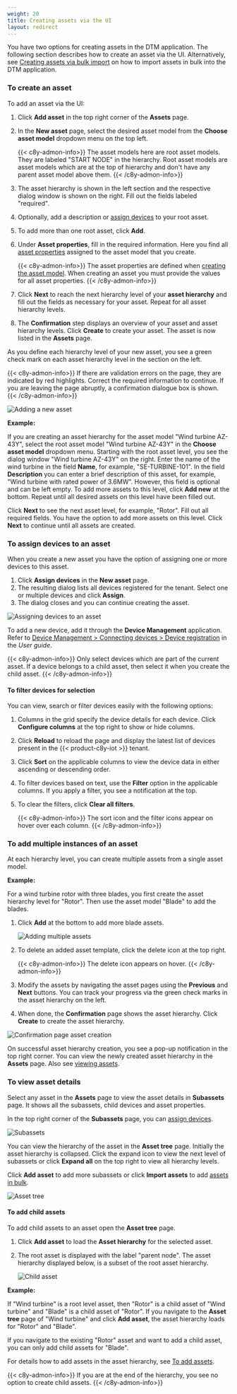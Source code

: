 ```yaml
---
weight: 20
title: Creating assets via the UI
layout: redirect
---
```


You have two options for creating assets in the DTM application.
The following section describes how to create an asset via the UI.
Alternatively, see [Creating assets via bulk import](/dtm/asset-hierarchy/#creating-assets-bulk-import) on how to import assets in bulk into the DTM application.

<a name="create-asset"></a>
### To create an asset

To add an asset via the UI:

1. Click **Add asset** in the top right corner of the **Assets** page.

2. In the **New asset** page, select the desired asset model from the **Choose asset model** dropdown menu on the top left.

    {{< c8y-admon-info>}}
The asset models here are root asset models.
They are labeled "START NODE" in the hierarchy.
Root asset models are asset models which are at the top of hierarchy and don't have any parent asset model above them.
    {{< /c8y-admon-info>}}

3. The asset hierarchy is shown in the left section and the respective dialog window is shown on the right. Fill out the fields labeled "required".

4. Optionally, add a description or [assign devices](#assign-devices-to-asset) to your root asset.

5. To add more than one root asset, click **Add**.

6. Under **Asset properties**, fill in the required information. Here you find all [asset properties](/dtm/asset-types/#property-library) assigned to the asset model that you create.

    {{< c8y-admon-info>}}
 The asset properties are defined when [creating the asset model](/dtm/asset-types/#create-asset-type).
 When creating an asset you must provide the values for all asset properties.
    {{< /c8y-admon-info>}}

7. Click **Next** to reach the next hierarchy level of your **asset hierarchy** and fill out the fields as necessary for your asset. Repeat for all asset hierarchy levels.

8. The **Confirmation** step displays an overview of your asset and asset hierarchy levels. Click **Create** to create your asset. The asset is now listed in the **Assets** page.

As you define each hierarchy level of your new asset, you see a green check mark on each asset hierarchy level in the section on the left.

{{< c8y-admon-info>}}
If there are validation errors on the page, they are indicated by red highlights.
Correct the required information to continue.
If you are leaving the page abruptly, a confirmation dialogue box is shown.
{{< /c8y-admon-info>}}

![Adding a new asset](/images/dtm/assets/dtm-assets-new-asset.png)

**Example:**

If you are creating an asset hierarchy for the asset model "Wind turbine AZ-43Y", select the root asset model "Wind turbine AZ-43Y" in the **Choose asset model** dropdown menu. Starting with the root asset level, you see the dialog window "Wind turbine AZ-43Y" on the right.
Enter the name of the wind turbine in the field **Name**, for example, "SE-TURBINE-101".
In the field **Description** you can enter a brief description of this asset, for example, "Wind turbine with rated power of 3.6MW".
However, this field is optional and can be left empty.
To add more assets to this level, click **Add new** at the bottom.
Repeat until all desired assets on this level have been filled out.

Click **Next** to see the next asset level, for example, "Rotor".
Fill out all required fields.
You have the option to add more assets on this level.
Click **Next** to continue until all assets are created.

<a name="assign-devices-to-asset"></a>
### To assign devices to an asset

When you create a new asset you have the option of assigning one or more devices to this asset.

1. Click **Assign devices** in the **New asset** page.
2. The resulting dialog lists all devices registered for the tenant. Select one or multiple devices and click **Assign**.
3. The dialog closes and you can continue creating the asset.

![Assigning devices to an asset](/images/dtm/assets/dtm-assets-assign-devices.png)

To add a new device, add it through the **Device Management** application.
Refer to [Device Management > Connecting devices > Device registration](/users-guide/device-management/#connecting-devices) in the *User guide*.

{{< c8y-admon-info>}}
Only select devices which are part of the current asset.
If a device belongs to a child asset, then select it when you create the child asset.
{{< /c8y-admon-info>}}


<a name=""></a>
#### To filter devices for selection

You can view, search or filter devices easily with the following options:

1. Columns in the grid specify the device details for each device. Click **Configure columns** at the top right to show or hide columns.

2. Click **Reload** to reload the page and display the latest list of devices present in the {{< product-c8y-iot >}} tenant.

3. Click **Sort** on the applicable columns to view the device data in either ascending or descending order.

4. To filter devices based on text, use the **Filter** option in the applicable columns. If you apply a filter, you see a notification at the top.

5. To clear the filters, click **Clear all filters**.

    {{< c8y-admon-info>}}
The sort icon and the filter icons appear on hover over each column.
    {{< /c8y-admon-info>}}

<a name=""></a>
### To add multiple instances of an asset

At each hierarchy level, you can create multiple assets from a single asset model.

**Example:**

For a wind turbine rotor with three blades, you first create the asset hierarchy level for "Rotor". Then use the asset model "Blade" to add the blades.

1. Click **Add** at the bottom to add more blade assets.

    ![Adding multiple assets](/images/dtm/assets/dtm-assets-add-multiple-instance.png)

2. To delete an added asset template, click the delete icon at the top right.

    {{< c8y-admon-info>}}
The delete icon appears on hover.
    {{< /c8y-admon-info>}}

3. Modify the assets by navigating the asset pages using the **Previous** and **Next** buttons. You can track your progress via the green check marks in the asset hierarchy on the left.

4. When done, the **Confirmation** page shows the asset hierarchy. Click **Create** to create the asset hierarchy.

![Confirmation page asset creation](/images/dtm/assets/dtm-assets-confirmation-page.png)

On successful asset hierarchy creation, you see a pop-up notification in the top right corner.
You can view the newly created asset hierarchy in the **Assets** page.
Also see [viewing assets](/dtm/asset-hierarchy/#viewing-assets).


<a name=""></a>
### To view asset details

Select any asset in the **Assets** page to view the asset details in **Subassets** page.
It shows all the subassets, child devices and asset properties.

In the top right corner of the **Subassets** page, you can [assign devices](#assign-devices-to-asset).

![Subassets](/images/dtm/assets/dtm-assets-subassets-page.png)

You can view the hierarchy of the asset in the **Asset tree** page. Initially the asset hierarchy is collapsed. Click the expand icon to view the next level of subassets or click **Expand all** on the top right to view all hierarchy levels.

Click **Add asset** to add more subassets or click **Import assets** to add [assets in bulk](/dtm/asset-hierarchy/#creating-assets-bulk-import).

![Asset tree](/images/dtm/assets/dtm-assets-asset-tree-page.png)

<a name="add-child-assets"></a>
#### To add child assets

To add child assets to an asset open the **Asset tree** page.

1. Click **Add asset** to load the **Asset hierarchy** for the selected asset.

2. The root asset is displayed with the label "parent node". The asset hierarchy displayed below, is a subset of the root asset hierarchy.

    ![Child asset](/images/dtm/assets/dtm-assets-add-child-asset.png)

**Example:**

If "Wind turbine" is a root level asset, then "Rotor" is a child asset of "Wind turbine" and "Blade" is a child asset of "Rotor".
If you navigate to the **Asset tree** page of "Wind turbine" and click **Add asset**, the asset hierarchy loads for "Rotor" and "Blade".

If you navigate to the existing "Rotor" asset and want to add a child asset, you can only add child assets for "Blade".

For details how to add assets in the asset hierarchy, see [To add assets](#create-asset).

{{< c8y-admon-info>}}
If you are at the end of the hierarchy, you see no option to create child assets.
{{< /c8y-admon-info>}}

